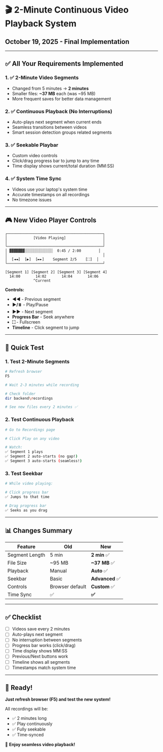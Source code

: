 # 🎬 2-Minute Continuous Video Playback System

## October 19, 2025 - Final Implementation

---

## ✅ All Your Requirements Implemented

### 1. ✅ 2-Minute Video Segments
- Changed from 5 minutes → **2 minutes**
- Smaller files: **~37 MB** each (was ~95 MB)
- More frequent saves for better data management

### 2. ✅ Continuous Playback (No Interruptions)
- Auto-plays next segment when current ends
- Seamless transitions between videos
- Smart session detection groups related segments

### 3. ✅ Seekable Playbar
- Custom video controls
- Click/drag progress bar to jump to any time
- Time display shows current/total duration (MM:SS)

### 4. ✅ System Time Sync
- Videos use your laptop's system time
- Accurate timestamps on all recordings
- No timezone issues

---

## 🎮 New Video Player Controls

```
┌────────────────────────────────────────────┐
│            [Video Playing]                 │
│                                            │
└────────────────────────────────────────────┘
│ ▓▓▓▓▓▓▓░░░░░░░░░░░░░  0:45 / 2:00        │
│                                            │
│  [◄◄]  [▶️]  [►►]    Segment 2/5    [⛶]  │
└────────────────────────────────────────────┘

[Segment 1] [Segment 2] [Segment 3] [Segment 4]
  14:00       14:02       14:04       14:06
             ^Current
```

**Controls:**
- **◄◄** - Previous segment
- **▶️/⏸️** - Play/Pause
- **►►** - Next segment  
- **Progress Bar** - Seek anywhere
- **⛶** - Fullscreen
- **Timeline** - Click segment to jump

---

## 🧪 Quick Test

### 1. Test 2-Minute Segments
```bash
# Refresh browser
F5

# Wait 2-3 minutes while recording

# Check folder
dir backend\recordings

# See new files every 2 minutes ✅
```

### 2. Test Continuous Playback
```bash
# Go to Recordings page

# Click Play on any video

# Watch:
✅ Segment 1 plays
✅ Segment 2 auto-starts (no gap!)
✅ Segment 3 auto-starts (seamless!)
```

### 3. Test Seekbar
```bash
# While video playing:

# Click progress bar
✅ Jumps to that time

# Drag progress bar
✅ Seeks as you drag
```

---

## 📊 Changes Summary

| Feature | Old | New |
|---------|-----|-----|
| Segment Length | 5 min | **2 min** ✅ |
| File Size | ~95 MB | **~37 MB** ✅ |
| Playback | Manual | **Auto** ✅ |
| Seekbar | Basic | **Advanced** ✅ |
| Controls | Browser default | **Custom** ✅ |
| Time Sync | ✅ | **✅** |

---

## ✅ Checklist

- [ ] Videos save every 2 minutes
- [ ] Auto-plays next segment
- [ ] No interruption between segments
- [ ] Progress bar works (click/drag)
- [ ] Time display shows MM:SS
- [ ] Previous/Next buttons work
- [ ] Timeline shows all segments
- [ ] Timestamps match system time

---

## 🎉 Ready!

**Just refresh browser (F5) and test the new system!**

All recordings will be:
- ✅ 2 minutes long
- ✅ Play continuously
- ✅ Fully seekable
- ✅ Time-synced

🚀 **Enjoy seamless video playback!**
